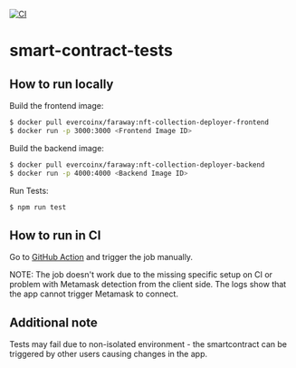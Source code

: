 [![CI](https://github.com/pheeel/smart-contract-tests/actions/workflows/ci.yml/badge.svg)](https://github.com/pheeel/smart-contract-tests/actions/workflows/ci.yml)
# smart-contract-tests

## How to run locally
Build the frontend image:
```sh
$ docker pull evercoinx/faraway:nft-collection-deployer-frontend
$ docker run -p 3000:3000 <Frontend Image ID>   
```

Build the backend image:
```sh
$ docker pull evercoinx/faraway:nft-collection-deployer-backend
$ docker run -p 4000:4000 <Backend Image ID>   
```

Run Tests:
```sh
$ npm run test
```


## How to run in CI

Go to [GitHub Action](https://github.com/pheeel/smart-contract-tests/actions/workflows/tests.yml) and trigger the job manually.

NOTE: The job doesn't work due to the missing specific setup on CI or problem with Metamask detection from the client side. The logs show that the app cannot trigger Metamask to connect.


## Additional note
Tests may fail due to non-isolated environment - the smartcontract can be triggered by other users causing changes in the app.
